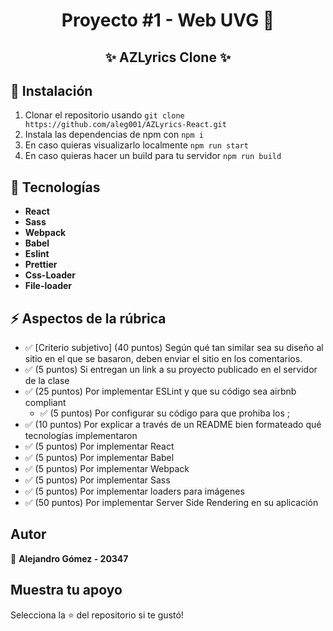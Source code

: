 <h1 align="center">Proyecto #1 - Web UVG 👋</h1>
<p align="center">
  <h2 align="center">✨ AZLyrics Clone ✨</h2>
</p>

## 🚀 Instalación
1) Clonar el repositorio usando `git clone https://github.com/aleg001/AZLyrics-React.git`
2) Instala las dependencias de npm con `npm i`
3) En caso quieras visualizarlo localmente `npm run start`
4) En caso quieras hacer un build para tu servidor `npm run build`


## 🤖 Tecnologías
* **React**
* **Sass**
* **Webpack**
* **Babel**
* **Eslint**
* **Prettier**
* **Css-Loader**
* **File-loader**

## ⚡ Aspectos de la rúbrica
* ✅ [Criterio subjetivo] (40 puntos) Según qué tan similar sea su diseño al sitio en el que se basaron, deben enviar el sitio en los comentarios.
* ✅ (5 puntos) Si entregan un link a su proyecto publicado en el servidor de la clase
* ✅ (25 puntos) Por implementar ESLint y que su código sea airbnb compliant
    * ✅ (5 puntos) Por configurar su código para que prohiba los ;
* ✅ (10 puntos) Por explicar a través de un README bien formateado qué tecnologías implementaron
* ✅ (5 puntos) Por implementar React
* ✅ (5 puntos) Por implementar Babel
* ✅ (5 puntos) Por implementar Webpack
* ✅ (5 puntos) Por implementar Sass
* ✅ (5 puntos) Por implementar loaders para imágenes
* ✅ (50 puntos) Por implementar Server Side Rendering en su aplicación

## Autor

👤 **Alejandro Gómez - 20347**


## Muestra tu apoyo

Selecciona la ⭐️ del repositorio si te gustó!



